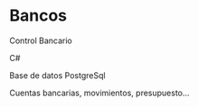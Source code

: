 # Bancos
Control Bancario

C#

Base de datos PostgreSql

Cuentas bancarias, movimientos, presupuesto... 
